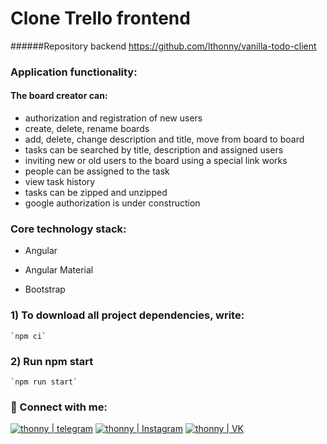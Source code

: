 # Clone Trello frontend
######Repository backend https://github.com/lthonny/vanilla-todo-client

### Application functionality:
#### The board creator can: 
- authorization and registration of new users 
- create, delete, rename boards
- add, delete, change description and title, move from board to board
- tasks can be searched by title, description and assigned users
- inviting new or old users to the board using a special link works
- people can be assigned to the task
- view task history
- tasks can be zipped and unzipped
- google authorization is under construction


### Core technology stack:
 - Angular 

 - Angular Material

 - Bootstrap

### 1) To download all project dependencies, write:

    `npm ci`

### 2) Run npm start

    `npm run start`

### 🤝 Connect with me:

[<img alt="thonny | telegram" src="https://img.shields.io/badge/telegram-4680C2.svg?&style=for-the-badge&logo=telegram&logoColor=fff" />][telegram]
[<img alt="thonny | Instagram" src="https://img.shields.io/badge/instagram-E4405F.svg?&style=for-the-badge&logo=instagram&logoColor=fff" />][instagram]
[<img alt="thonny | VK" src="https://img.shields.io/badge/vk-4680C2.svg?&style=for-the-badge&logo=vk&logoColor=fff" />][vk]

[vk]: https://vk.com/thonny_v
[telegram]: https://t.me/thonnyDev
[instagram]: https://www.instagram.com/_th_vasiliy_/




